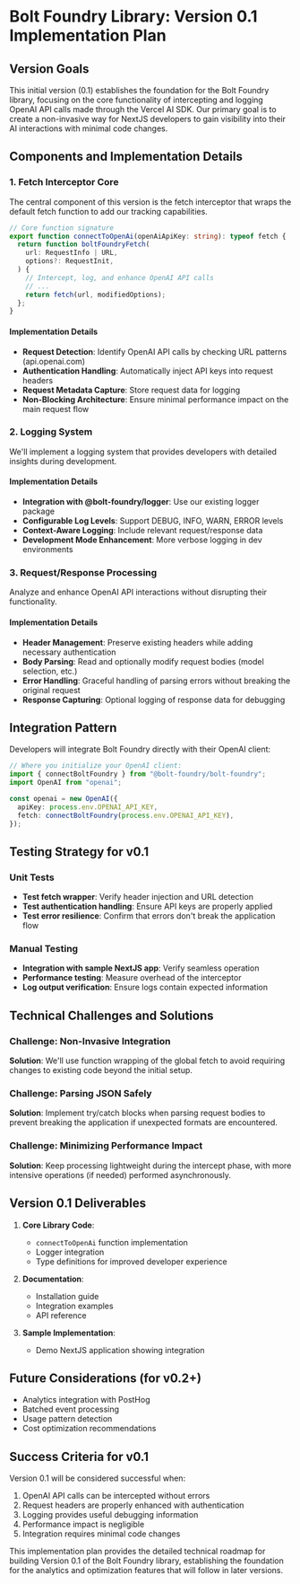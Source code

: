 # Bolt Foundry Library: Version 0.1 Implementation Plan

## Version Goals

This initial version (0.1) establishes the foundation for the Bolt Foundry
library, focusing on the core functionality of intercepting and logging OpenAI
API calls made through the Vercel AI SDK. Our primary goal is to create a
non-invasive way for NextJS developers to gain visibility into their AI
interactions with minimal code changes.

## Components and Implementation Details

### 1. Fetch Interceptor Core

The central component of this version is the fetch interceptor that wraps the
default fetch function to add our tracking capabilities.

```typescript
// Core function signature
export function connectToOpenAi(openAiApiKey: string): typeof fetch {
  return function boltFoundryFetch(
    url: RequestInfo | URL,
    options?: RequestInit,
  ) {
    // Intercept, log, and enhance OpenAI API calls
    // ...
    return fetch(url, modifiedOptions);
  };
}
```

#### Implementation Details

- **Request Detection**: Identify OpenAI API calls by checking URL patterns
  (api.openai.com)
- **Authentication Handling**: Automatically inject API keys into request
  headers
- **Request Metadata Capture**: Store request data for logging
- **Non-Blocking Architecture**: Ensure minimal performance impact on the main
  request flow

### 2. Logging System

We'll implement a logging system that provides developers with detailed insights
during development.

#### Implementation Details

- **Integration with @bolt-foundry/logger**: Use our existing logger package
- **Configurable Log Levels**: Support DEBUG, INFO, WARN, ERROR levels
- **Context-Aware Logging**: Include relevant request/response data
- **Development Mode Enhancement**: More verbose logging in dev environments

### 3. Request/Response Processing

Analyze and enhance OpenAI API interactions without disrupting their
functionality.

#### Implementation Details

- **Header Management**: Preserve existing headers while adding necessary
  authentication
- **Body Parsing**: Read and optionally modify request bodies (model selection,
  etc.)
- **Error Handling**: Graceful handling of parsing errors without breaking the
  original request
- **Response Capturing**: Optional logging of response data for debugging

## Integration Pattern

Developers will integrate Bolt Foundry directly with their OpenAI client:

```typescript
// Where you initialize your OpenAI client:
import { connectBoltFoundry } from "@bolt-foundry/bolt-foundry";
import OpenAI from "openai";

const openai = new OpenAI({
  apiKey: process.env.OPENAI_API_KEY,
  fetch: connectBoltFoundry(process.env.OPENAI_API_KEY),
});
```

## Testing Strategy for v0.1

### Unit Tests

- **Test fetch wrapper**: Verify header injection and URL detection
- **Test authentication handling**: Ensure API keys are properly applied
- **Test error resilience**: Confirm that errors don't break the application
  flow

### Manual Testing

- **Integration with sample NextJS app**: Verify seamless operation
- **Performance testing**: Measure overhead of the interceptor
- **Log output verification**: Ensure logs contain expected information

## Technical Challenges and Solutions

### Challenge: Non-Invasive Integration

**Solution**: We'll use function wrapping of the global fetch to avoid requiring
changes to existing code beyond the initial setup.

### Challenge: Parsing JSON Safely

**Solution**: Implement try/catch blocks when parsing request bodies to prevent
breaking the application if unexpected formats are encountered.

### Challenge: Minimizing Performance Impact

**Solution**: Keep processing lightweight during the intercept phase, with more
intensive operations (if needed) performed asynchronously.

## Version 0.1 Deliverables

1. **Core Library Code**:
   - `connectToOpenAi` function implementation
   - Logger integration
   - Type definitions for improved developer experience

2. **Documentation**:
   - Installation guide
   - Integration examples
   - API reference

3. **Sample Implementation**:
   - Demo NextJS application showing integration

## Future Considerations (for v0.2+)

- Analytics integration with PostHog
- Batched event processing
- Usage pattern detection
- Cost optimization recommendations

## Success Criteria for v0.1

Version 0.1 will be considered successful when:

1. OpenAI API calls can be intercepted without errors
2. Request headers are properly enhanced with authentication
3. Logging provides useful debugging information
4. Performance impact is negligible
5. Integration requires minimal code changes

This implementation plan provides the detailed technical roadmap for building
Version 0.1 of the Bolt Foundry library, establishing the foundation for the
analytics and optimization features that will follow in later versions.

